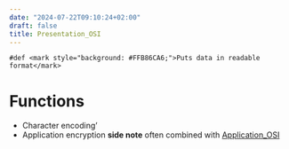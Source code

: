 ```yaml
---
date: "2024-07-22T09:10:24+02:00"
draft: false
title: Presentation_OSI
---
```


    #def <mark style="background: #FFB86CA6;">Puts data in readable format</mark> 

# Functions

-   Character encoding’
-   Application encryption **side note** often combined with
    [Application_OSI](/Notes/posts/Network/Ref_OSI/Application_OSI)
